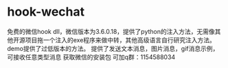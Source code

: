 # hook-wechat
免费的微信hook dll，微信版本为3.6.0.18，提供了python的注入方法，无需像其他开源项目拖一个注入的exe程序来做中转，其他高级语言自行研究注入方法。
demo提供了过低版本的方法。
提供了发送文本消息，图片消息，gif消息示例，可接收任意类型消息
获取微信的安装包 可加q群：1154588034
